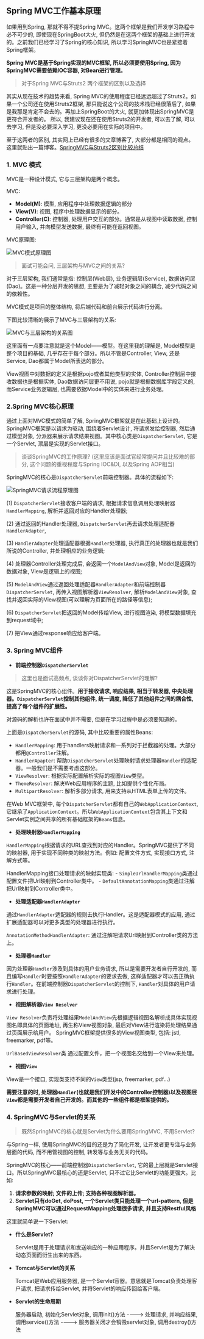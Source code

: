 ## Spring MVC工作基本原理

如果用到Spring, 那就不得不提Spring MVC。这两个框架是我们开发学习路程中必不可少的, 即使现在SpringBoot大火, 但仍然是在这两个框架的基础上进行开发的。之前我们已经学习了Spring的核心知识, 所以学习SpringMVC也是紧接着Spring框架。

**Spring MVC是基于Spring实现的MVC框架, 所以必须要使用Spring, 因为SpringMVC需要依赖IOC容器, 对Bean进行管理。**

> 对于Spring MVC与Struts2 两个框架的区别以及选择

其实从现在技术的趋势来看, Spring MVC的使用程度已经远远超过了Struts2。如果一个公司还在使用Struts2框架, 那只能说这个公司的技术栈已经很落后了, 如果是我那是肯定不会去的。再加上SpringBoot的大火, 就更加体现出SpringMVC是更符合开发者的。
所以, 我建议现在还在使用Struts2的开发者, 可以去了解, 可以去学习, 但是没必要深入学习, 更没必要用在实际的项目中。

至于这两者的区别, 其实网上已经有很多的文章博客了, 大部分都是相同的观点。这里就贴出一篇博客。[SpringMVC与Struts2区别比较总结](https://blog.csdn.net/chenleixing/article/details/44570681)

### 1. MVC 模式

MVC是一种设计模式, 它与三层架构是两个概念。

MVC: 
- **Model(M)**: 模型, 应用程序中处理数据逻辑的部分
- **View(V)**: 视图, 程序中处理数据显示的部分。
- **Controller(C)**: 控制器, 处理用户交互的部分。通常是从视图中读取数据, 控制用户输入, 并向模型发送数据, 最终有可能在返回视图。

MVC原理图:

![MVC模式原理图](/image/MVC模式图.jpg)

> 面试可能会问, 三层架构与MVC之间的关系?

对于三层架构, 我们通常是指: 控制层(Web层), 业务逻辑层(Service), 数据访问层(Dao)。这是一种分层开发的思想, 主要是为了减轻对象之间的耦合, 减少代码之间的依赖性。

MVC模式是项目的整体结构, 将后端代码和前台展示代码进行分离。

下图比较清晰的展示了MVC与三层架构的关系:

![MVC与三层架构的关系图](/image/MVC与三层架构的关系图.png)

这里面有一点要注意就是这个Model——模型。在这里我的理解是, Model模型是整个项目的基础, 几乎存在于每个部分。所以不管是Controller, View, 还是Service, Dao都属于Model所表达的部分。

View视图中对数据的定义是根据pojo或者其他类型的实体, Controller控制层中接收数据也是根据实体, Dao数据访问层更不用说, pojo就是根据数据库字段定义的, 而Service业务逻辑层, 也需要依据Model中的实体来进行业务处理。

### 2.Spring MVC核心原理

通过上面对MVC模式的简单了解, SpringMVC框架就是在此基础上设计的。
SpringMVC框架是以请求为驱动, 围绕着Servlet设计, 将请求发给控制器, 然后通过模型对象, 分派器来展示请求结果视图。其中核心类是`DispatcherServlet`, 它是一个Servlet, 顶层是实现的Servlet接口。

> 谈谈SpringMVC的工作原理? (这里应该是面试官经常提问并且比较难的部分, 这个问题的重视程度与Spring IOC&DI, 以及Spring AOP相当)

SpringMVC的核心是`DispatcherServlet`前端控制器。具体的流程如下:

![SpringMVC请求流程原理图](/image/SpringMVC请求流程原理图.png)

(1) `DispatcherServlet`接收客户端的请求, 根据请求信息调用处理映射器`HandlerMapping`, 解析并返回对应的Handler处理器;

(2) 通过返回的Handler处理器, `DispatcherServlet`再去请求处理适配器`HandlerAdapter`, 

(3) `HandlerAdapter`处理适配器根据`Handler`处理器, 执行真正的处理器也就是我们所说的Controller, 并处理相应的业务逻辑;

(4) 处理器Controller处理完成后, 会返回一个`ModelAndView`对象, Model是返回的数据对象, View是逻辑上的视图;

(5) `ModelAndView`通过返回处理适配器`HandlerAdapter`和前端控制器`DispatcherServlet`, 再传入视图解析器`ViewResolver`, 解析`ModelAndView`对象, 查找并返回实际的View视图(可以理解为页面所在的路径等信息);

(6) `DispatcherServlet`把返回的Model传给View, 进行视图渲染, 将模型数据填充到request域中;

(7) 把View通过response响应给客户端。

### 3. Spring MVC组件

- **前端控制器`DispatcherServlet`**

> 这里也是面试高频点, 谈谈你对DispatcherServlet的理解?

这是SpringMVC的核心组件。**用于接收请求, 响应结果, 相当于转发器, 中央处理器。`DispatcherServlet`控制其他组件, 统一调度, 降低了其他组件之间的耦合性, 提高了每个组件的扩展性。**

对源码的解析也许在面试中并不需要, 但是在学习过程中是必须要知道的。

上面是`DispatcherServlet`的源码, 其中比较重要的属性Beans:

- `HandlerMapping`: 用于handlers映射请求和一系列对于拦截器的处理。大部分都用`@Controller`注解。
- `HandlerApapter`: 帮助`DispatcherServlet`处理映射请求处理器`Handler`的适配器。一般我们是不需要考虑这部分。
- `ViewResolver`: 根据实际配置解析实际的视图`View`类型。
- `ThemeResolver`: 解决Web应用程序的主题, 比如提供个性化布局。
- `MultipartResolver`: 解析多部分请求, 用来支持从HTML表单上传的文件。

在Web MVC框架中, 每个`DispatcherServlet`都有自己的`WebApplicationContext`, 它继承了`ApplicationContext`。所以`WebApplicationContext`包含其上下文和Servlet实例之间共享的所有基础框架的`Beans`信息。

- **处理映射器`HandlerMapping`**

`HandlerMapping`根据请求的URL查找到对应的Handler。SpringMVC提供了不同的映射器, 用于实现不同种类的映射方法。例如: 配置文件方式, 实现接口方式, 注解方式等。

HandlerMapping接口处理请求的映射实现类:
    - `SimpleUrlHandlerMapping`类通过配置文件把Url映射到Controller类中。
    - `DefaultAnnotationMapping`类通过注解把Url映射到Controller类中。

- **处理适配器`HandlerAdapter`**

通过`HandlerAdapter`适配器的规则去执行Handler。这是适配器模式的应用, 通过扩展适配器可以对更多类型的处理器进行执行。

`AnnotationMethodHandlerAdapter`: 通过注解吧请求Url映射到Controller类的方法上。

- **处理器`Handler`**

因为处理器`Handler`涉及到具体的用户业务请求, 所以是需要开发者自行开发的, 而且编写`Handler`时要按照`HandlerAdapter`的要求去做, 这样适配器才可以去正确执行`Handler`。在前端控制器`DispatcherServlet`的控制下, `Handler`对具体的用户请求进行处理。

- **视图解析器`View Resolver`**

`View Resolver`负责将处理结果`ModelAndView`先根据逻辑视图名解析成具体实现视图名即具体的页面地址, 再生称View视图对象, 最后对View进行渲染将处理结果通过页面展示给用户。
SpringMVC框架提供很多的View视图类型, 包括: jstl, freemarker, pdf等。

`UrlBasedViewResolver`类 通过配置文件，把一个视图名交给到一个View来处理。

- **视图`View`**

View是一个接口, 实现类支持不同的`View`类型(jsp, freemarker, pdf...)

**需要注意的时, 处理器`Handler`(也就是我们开发中的Controller控制器)以及视图层`View`都是需要开发者自己开发的。而其他的一些组件都是框架提供的。**

### 4. SpringMVC与Servlet的关系

> 既然SpringMVC的核心就是Servlet为什么要用SpringMVC, 不用Servlet?

与Spring一样, 使用SpringMVC的目的还是为了简化开发, 让开发者更专注与业务层面的代码, 而不用管视图的控制, 转发等与业务无关的代码。

SpringMVC的核心——前端控制器`DispatcherServlet`, 它的最上层就是Servlet接口。所以SpringMVC最核心的还是Servlet, 只不过它比Servlet的功能更强大。比如: 

1. **请求参数的映射; 文件的上传; 支持各种视图解析器。**
2. **Servlet只有doGet, doPost, 一个Servlet类只能处理一个url-pattern, 但是SpringMVC可以通过RequestMapping处理很多请求, 并且支持Restful风格**

这里就简单说一下Servlet:

- **什么是Servlet?**

    Servlet是用于处理请求和发送响应的一种应用程序。并且Servlet是为了解决动态页面而衍生出来的东西。

- **Tomcat与Servlet的关系**

    Tomcat是Web应用服务器, 是一个Servlet容器。意思就是Tomcat负责处理客户请求, 把请求传给Servlet, 并将Servlet的响应传回给客户端。

- **Servlet的生命周期**

    服务器启动, 初始化Servlet对象, 调用init()方法 ----> 处理请求, 并响应结果, 调用service()方法 ----> 服务器关闭才会销毁servlet对象, 调用destroy()方法